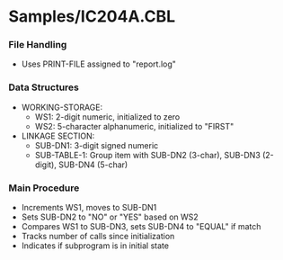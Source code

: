 # Samples/IC204A.CBL

### File Handling
- Uses PRINT-FILE assigned to "report.log"

### Data Structures
- WORKING-STORAGE:
  - WS1: 2-digit numeric, initialized to zero
  - WS2: 5-character alphanumeric, initialized to "FIRST"
- LINKAGE SECTION:
  - SUB-DN1: 3-digit signed numeric
  - SUB-TABLE-1: Group item with SUB-DN2 (3-char), SUB-DN3 (2-digit), SUB-DN4 (5-char)

### Main Procedure
- Increments WS1, moves to SUB-DN1
- Sets SUB-DN2 to "NO" or "YES" based on WS2
- Compares WS1 to SUB-DN3, sets SUB-DN4 to "EQUAL" if match
- Tracks number of calls since initialization
- Indicates if subprogram is in initial state